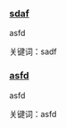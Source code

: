 <h3><a href="asfd">sdaf</a> </h3>

asfd

关键词：sadf
 
<h3><a href="asfd">asfd</a> </h3>

asfd

关键词：asfd
 

